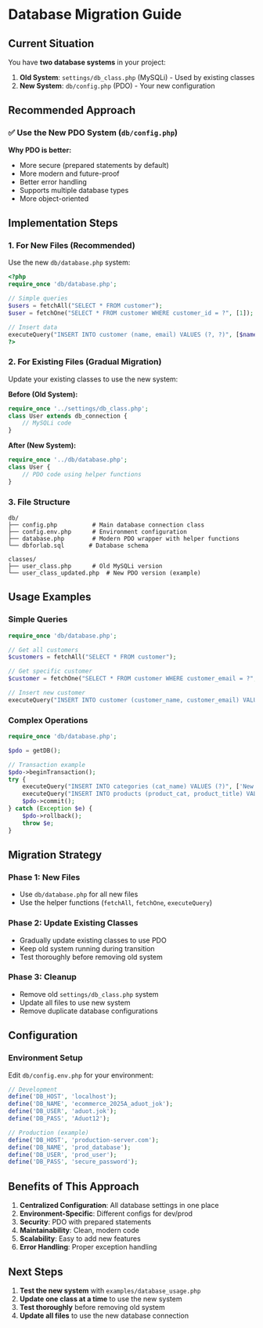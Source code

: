 # Database Migration Guide

## Current Situation
You have **two database systems** in your project:

1. **Old System**: `settings/db_class.php` (MySQLi) - Used by existing classes
2. **New System**: `db/config.php` (PDO) - Your new configuration

## Recommended Approach

### ✅ **Use the New PDO System** (`db/config.php`)

**Why PDO is better:**
- More secure (prepared statements by default)
- More modern and future-proof
- Better error handling
- Supports multiple database types
- More object-oriented

## Implementation Steps

### 1. **For New Files** (Recommended)
Use the new `db/database.php` system:

```php
<?php
require_once 'db/database.php';

// Simple queries
$users = fetchAll("SELECT * FROM customer");
$user = fetchOne("SELECT * FROM customer WHERE customer_id = ?", [1]);

// Insert data
executeQuery("INSERT INTO customer (name, email) VALUES (?, ?)", [$name, $email]);
?>
```

### 2. **For Existing Files** (Gradual Migration)
Update your existing classes to use the new system:

**Before (Old System):**
```php
require_once '../settings/db_class.php';
class User extends db_connection {
    // MySQLi code
}
```

**After (New System):**
```php
require_once '../db/database.php';
class User {
    // PDO code using helper functions
}
```

### 3. **File Structure**
```
db/
├── config.php          # Main database connection class
├── config.env.php      # Environment configuration
├── database.php        # Modern PDO wrapper with helper functions
└── dbforlab.sql       # Database schema

classes/
├── user_class.php      # Old MySQLi version
└── user_class_updated.php  # New PDO version (example)
```

## Usage Examples

### Simple Queries
```php
require_once 'db/database.php';

// Get all customers
$customers = fetchAll("SELECT * FROM customer");

// Get specific customer
$customer = fetchOne("SELECT * FROM customer WHERE customer_email = ?", ['admin@example.com']);

// Insert new customer
executeQuery("INSERT INTO customer (customer_name, customer_email) VALUES (?, ?)", ['John', 'john@example.com']);
```

### Complex Operations
```php
require_once 'db/database.php';

$pdo = getDB();

// Transaction example
$pdo->beginTransaction();
try {
    executeQuery("INSERT INTO categories (cat_name) VALUES (?)", ['New Category']);
    executeQuery("INSERT INTO products (product_cat, product_title) VALUES (?, ?)", [1, 'New Product']);
    $pdo->commit();
} catch (Exception $e) {
    $pdo->rollback();
    throw $e;
}
```

## Migration Strategy

### Phase 1: New Files
- Use `db/database.php` for all new files
- Use the helper functions (`fetchAll`, `fetchOne`, `executeQuery`)

### Phase 2: Update Existing Classes
- Gradually update existing classes to use PDO
- Keep old system running during transition
- Test thoroughly before removing old system

### Phase 3: Cleanup
- Remove old `settings/db_class.php` system
- Update all files to use new system
- Remove duplicate database configurations

## Configuration

### Environment Setup
Edit `db/config.env.php` for your environment:

```php
// Development
define('DB_HOST', 'localhost');
define('DB_NAME', 'ecommerce_2025A_aduot_jok');
define('DB_USER', 'aduot.jok');
define('DB_PASS', 'Aduot12');

// Production (example)
define('DB_HOST', 'production-server.com');
define('DB_NAME', 'prod_database');
define('DB_USER', 'prod_user');
define('DB_PASS', 'secure_password');
```

## Benefits of This Approach

1. **Centralized Configuration**: All database settings in one place
2. **Environment-Specific**: Different configs for dev/prod
3. **Security**: PDO with prepared statements
4. **Maintainability**: Clean, modern code
5. **Scalability**: Easy to add new features
6. **Error Handling**: Proper exception handling

## Next Steps

1. **Test the new system** with `examples/database_usage.php`
2. **Update one class at a time** to use the new system
3. **Test thoroughly** before removing old system
4. **Update all files** to use the new database connection
